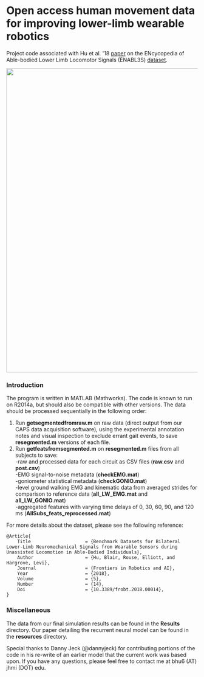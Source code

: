 # Open access human movement data for improving lower-limb wearable robotics
Project code associated with Hu et al. '18 [paper](https://doi.org/10.3389/frobt.2018.00014) on the ENcycopedia of Able-bodied Lower Limb Locomotor Signals (ENABL3S) [dataset](https://doi.org/10.6084/m9.figshare.5362627). 

<p align="center">
  <img style="float: center;" src="http://blair-hu.github.io/img/OpenSourceDataset1.jpg" width="800">
</p>

### Introduction
The program is written in MATLAB (Mathworks). The code is known to run on R2014a, but should also be compatible with other versions. The data should be processed sequentially in the following order: 

1. Run **getsegmentedfromraw.m** on raw data (direct output from our CAPS data acquisition software), using the experimental annotation notes and visual inspection to exclude errant gait events, to save **resegmented.m** versions of each file.
2. Run **getfeatsfromsegmented.m** on **resegmented.m** files from all subjects to save:<br/>
-raw and processed data for each circuit as CSV files (**raw.csv** and **post.csv**)<br/>
-EMG signal-to-noise metadata (**checkEMG.mat**)<br/>
-goniometer statistical metadata (**checkGONIO.mat**)<br/>
-level ground walking EMG and kinematic data from averaged strides for comparison to reference data (**all_LW_EMG.mat** and **all_LW_GONIO.mat**)<br/>
-aggregated features with varying time delays of 0, 30, 60, 90, and 120 ms (**AllSubs_feats_reprocessed.mat**)

For more details about the dataset, please see the following reference:

    @Article{
        Title                    = {Benchmark Datasets for Bilateral Lower-Limb Neuromechanical Signals from Wearable Sensors during Unassisted Locomotion in Able-Bodied Individuals},
        Author                   = {Hu, Blair, Rouse, Elliott, and Hargrove, Levi},
        Journal                  = {Frontiers in Robotics and AI},
        Year                     = {2018},
        Volume                   = {5},
        Number                   = {14},
        Doi                      = {10.3389/frobt.2018.00014},
    }

### Miscellaneous

The data from our final simulation results can be found in the **Results** directory. Our paper detailing the recurrent neural model can be found in the **resources** directory.

Special thanks to Danny Jeck (@dannyjeck) for contributing portions of the code in his re-write of an earlier model that the current work was based upon. If you have any questions, please feel free to contact me at bhu6 (AT) jhmi (DOT) edu.
